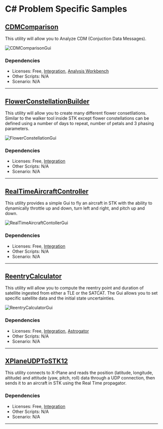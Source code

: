 # C# Problem Specific Samples

## [CDMComparison](CDMComparison)

This utility will allow you to Analyze CDM (Conjuction Data Messages).

![CDMComparisonGui](https://user-images.githubusercontent.com/3358750/118859403-3057a980-b8a8-11eb-8d84-049092184997.png)

### Dependencies

* Licenses: Free, [Integration](https://www.agi.com/products/stk-systems-bundle/stk-integration), [Analysis Workbench](https://www.agi.com/products/stk-systems-bundle/stk-analysis-workbench)
* Other Scripts: N/A
* Scenario: N/A

---

## [FlowerConstellationBuilder](FlowerConstellationBuilder)

This utility will allow you to create many different flower consetllations.  Similar to the walker tool inside STK except flower constellations can be defined using a number of days to repeat, number of petals and 3 phasing parameters.

![FlowerConstellationGui](https://user-images.githubusercontent.com/3358750/118860375-4f0a7000-b8a9-11eb-9ae9-e862cffa8675.png)

### Dependencies

* Licenses: Free, [Integration](https://www.agi.com/products/stk-systems-bundle/stk-integration)
* Other Scripts: N/A
* Scenario: N/A

---

## [RealTimeAircraftController](RealTimeAircraftController)

This utility provides a simple Gui to fly an aircraft in STK with the ability to dynamically throttle up and down, turn left and right, and pitch up and down.

![RealTimeAircraftContollerGui](https://user-images.githubusercontent.com/3358750/118869883-f12f5580-b8b3-11eb-8e7a-dcfb5e932437.png)

### Dependencies

* Licenses: Free, [Integration](https://www.agi.com/products/stk-systems-bundle/stk-integration)
* Other Scripts: N/A
* Scenario: N/A

---

## [ReentryCalculator](ReentryCalculator)

This utility will allow you to compute the reentry point and duration of satellite ingested from either a TLE or the SATCAT.  The Gui allows you to set specific satellite data and the initial state uncertainties.

![ReentryCalculatorGui](https://user-images.githubusercontent.com/3358750/118871862-f9889000-b8b5-11eb-81c4-98e09c7b5d5a.png)

### Dependencies

* Licenses: Free, [Integration](https://www.agi.com/products/stk-systems-bundle/stk-integration), [Astrogator](https://www.agi.com/products/stk-specialized-modules/stk-astrogator)
* Other Scripts: N/A
* Scenario: N/A

---

## [XPlaneUDPToSTK12](XPlaneUDPToSTK12)

This utility connects to X-Plane and reads the position (latitude, longitude, altitude) and attitude (yaw, pitch, roll) data through a UDP connection, then sends it to an aircraft in STK using the Real Time propagator. 

### Dependencies

* Licenses: Free, [Integration](https://www.agi.com/products/stk-systems-bundle/stk-integration)
* Other Scripts: N/A
* Scenario: N/A

---
